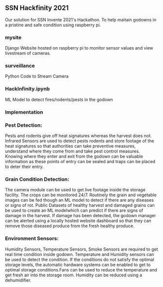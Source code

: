 ## SSN Hackfinity 2021 
Our solution for SSN Invente 2021's Hackathon. To help maitain godowns in a pristine and safe condition using raspberry pi.
### mysite
Django Website hosted on raspberry pi to monitor sensor values and view livestream of cameras.
### surveillance
Python Code to Stream Camera
### HackInfinity.ipynb
ML Model to detect fires/rodents/pests in the godown

### Implementation
### Pest Detection:
Pests and rodents give off heat signatures whereas the harvest does not. Infrared Sensors are used to detect pests rodents and store footage of the heat signatures so that authorities can take preventive measures, understand where they come from and take pest control measures. Knowing where they enter and exit from the godown can be valuable information as these points of entry can be sealed and traps can be placed to deter their entry. 

### Grain Condition Detection:
The camera module can be used to get live footage inside the storage facility. The crops can be monitored 24/7. Routinely the grain and vegetable images can be fed though an ML model to detect if there are any diseases or signs of rot. Public 
Datasets of healthy harvest and damaged grains can be used to create an ML modelwhich can predict if there are signs of damage in the harvest. If damage has been detected, the godown manager can be alerted using a locally hosted website dashboard so that they can remove those diseased produce from the fresh healthy produce.

### Environment Sensors:
Humidity Sensors, Temperature Sensors, Smoke Sensors are required to get real time condition inside godown. Temperature and Humidity sensors can be used to detect the condition. If the conditions do not satisfy the optimal storage levels, the
automatic hardware systems can be enabled to get to optimal storage conditions.Fans can be used to reduce the temperature and get fresh air into the storage room. Humidity can be reduced using a dehumidifier.
